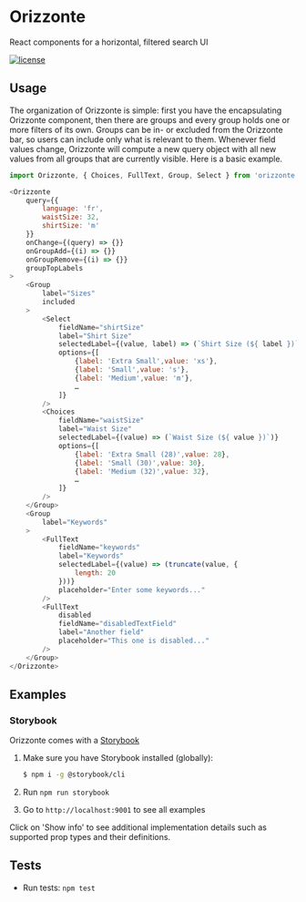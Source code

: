 # Orizzonte
React components for a horizontal, filtered search UI

[![license](https://img.shields.io/github/license/mashape/apistatus.svg?maxAge=2592000)](https://github.com/carlobernardini/orizzonte/blob/master/LICENSE)

## Usage

The organization of Orizzonte is simple: first you have the encapsulating Orizzonte component, then there are groups and every group holds one or more filters of its own.
Groups can be in- or excluded from the Orizzonte bar, so users can include only what is relevant to them. Whenever field values change, Orizzonte will compute a new query
object with all new values from all groups that are currently visible. Here is a basic example.

```js
import Orizzonte, { Choices, FullText, Group, Select } from 'orizzonte';

<Orizzonte
	query={{
		language: 'fr',
		waistSize: 32,
		shirtSize: 'm'
	}}
	onChange={(query) => {}}
	onGroupAdd={(i) => {}}
	onGroupRemove={(i) => {}}
	groupTopLabels
>
	<Group
		label="Sizes"
		included
	>
		<Select
			fieldName="shirtSize"
			label="Shirt Size"
			selectedLabel={(value, label) => (`Shirt Size (${ label })`)}
			options={[
				{label: 'Extra Small',value: 'xs'},
				{label: 'Small',value: 's'},
				{label: 'Medium',value: 'm'},
				…
			]}
		/>
		<Choices
			fieldName="waistSize"
			label="Waist Size"
			selectedLabel={(value) => (`Waist Size (${ value })`)}
			options={[
			    {label: 'Extra Small (28)',value: 28},
			    {label: 'Small (30)',value: 30},
			    {label: 'Medium (32)',value: 32},
			    …
			]}
		/>
	</Group>
	<Group
		label="Keywords"
	>
		<FullText
			fieldName="keywords"
			label="Keywords"
			selectedLabel={(value) => (truncate(value, {
                length: 20
            }))}
			placeholder="Enter some keywords..."
		/>
		<FullText
			disabled
			fieldName="disabledTextField"
			label="Another field"
			placeholder="This one is disabled..."
		/>
	</Group>
</Orizzonte>
```

## Examples

### Storybook
Orizzonte comes with a [Storybook](https://storybook.js.org/)

1. Make sure you have Storybook installed (globally):
    ```bash
    $ npm i -g @storybook/cli
    ```

2. Run `npm run storybook`

3. Go to `http://localhost:9001` to see all examples

Click on 'Show info' to see additional implementation details such as supported prop types and their definitions.

## Tests

* Run tests: `npm test`